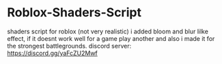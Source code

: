 # Roblox-Shaders-Script
shaders script for roblox (not very realistic) i added bloom and blur lilke effect, if it doesnt work well for a game play another and also i made it for the strongest battlegrounds.
discord server:
https://discord.gg/yaFcZU2Mwf
